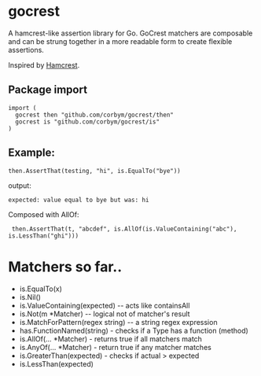 # gocrest

A hamcrest-like assertion library for Go. GoCrest matchers are composable and
can be strung together in a more readable form to create flexible assertions. 

Inspired by [Hamcrest](https://github.com/hamcrest). 

## Package import

```
import (
  gocrest then "github.com/corbym/gocrest/then"
  gocrest is "github.com/corbym/gocrest/is"
)
```

## Example:
```
then.AssertThat(testing, "hi", is.EqualTo("bye"))
```

output:

```
expected: value equal to bye but was: hi
```

Composed with AllOf:

``` then.AssertThat(t, "abcdef", is.AllOf(is.ValueContaining("abc"), is.LessThan("ghi")))```

# Matchers so far..

- is.EqualTo(x)
- is.Nil()
- is.ValueContaining(expected) -- acts like containsAll
- is.Not(m *Matcher) -- logical not of matcher's result
- is.MatchForPattern(regex string) -- a string regex expression
- has.FunctionNamed(string) - checks if a Type has a function (method)
- is.AllOf(... *Matcher) - returns true if all matchers match
- is.AnyOf(... *Matcher) - return true if any matcher matches
- is.GreaterThan(expected) - checks if actual > expected
- is.LessThan(expected)